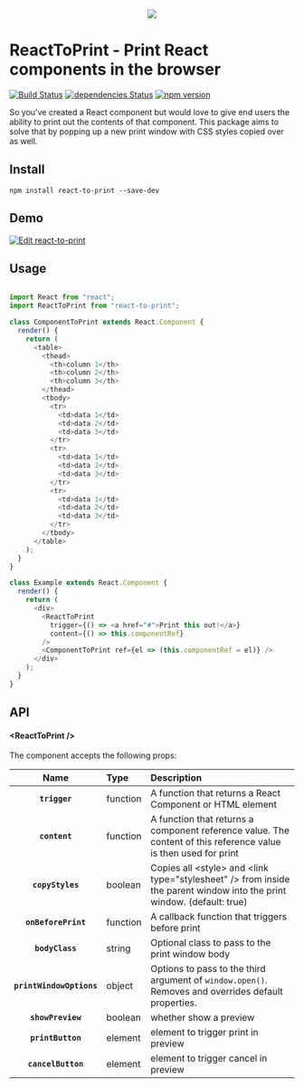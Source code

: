 <div align="center">
  <img src="https://user-images.githubusercontent.com/19170080/33672781-14f1b03e-da79-11e7-95fe-4ce15f170230.png" />
</div>

# ReactToPrint - Print React components in the browser

[![Build Status](https://travis-ci.org/gregnb/react-to-print.svg?branch=master)](https://travis-ci.org/gregnb/react-to-print)
[![dependencies Status](https://david-dm.org/gregnb/react-to-print/status.svg)](https://david-dm.org/gregnb/react-to-print)
[![npm version](https://badge.fury.io/js/react-to-print.svg)](https://badge.fury.io/js/react-to-print)

So you've created a React component but would love to give end users the ability to print out the contents of that component. This package aims to solve that by popping up a new print window with CSS styles copied over as well.

## Install

`npm install react-to-print --save-dev `

## Demo

[![Edit react-to-print](https://codesandbox.io/static/img/play-codesandbox.svg)](https://codesandbox.io/s/kmmw7l39y7)

## Usage


```js

import React from "react";
import ReactToPrint from "react-to-print";

class ComponentToPrint extends React.Component {
  render() {
    return (
      <table>
        <thead>
          <th>column 1</th>
          <th>column 2</th>
          <th>column 3</th>
        </thead>
        <tbody>
          <tr>
            <td>data 1</td>
            <td>data 2</td>
            <td>data 3</td>
          </tr>
          <tr>
            <td>data 1</td>
            <td>data 2</td>
            <td>data 3</td>
          </tr>
          <tr>
            <td>data 1</td>
            <td>data 2</td>
            <td>data 3</td>
          </tr>
        </tbody>
      </table>
    );
  }
}

class Example extends React.Component {
  render() {
    return (
      <div>
        <ReactToPrint
          trigger={() => <a href="#">Print this out!</a>}
          content={() => this.componentRef}
        />
        <ComponentToPrint ref={el => (this.componentRef = el)} />
      </div>
    );
  }
}


```


## API

#### &lt;ReactToPrint />

The component accepts the following props:

|Name|Type|Description
|:--:|:-----|:-----|
|**`trigger`**|function|A function that returns a React Component or HTML element
|**`content`**|function|A function that returns a component reference value. The content of this reference value is then used for print
|**`copyStyles`**|boolean|Copies all &lt;style> and &lt;link type="stylesheet" /> from <head> inside the parent window into the print window. (default: true)
|**`onBeforePrint`**|function|A callback function that triggers before print
|**`bodyClass`**|string|Optional class to pass to the print window body
|**`printWindowOptions`**|object|Options to pass to the third argument of `window.open()`. Removes and overrides default properties.
|**`showPreview`**|boolean| whether show a preview
|**`printButton`**|element| element to trigger print in preview
|**`cancelButton`**|element| element to trigger cancel in preview
